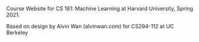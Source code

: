Course Website for CS 181: Machine Learning at Harvard University, Spring 2021.

Based on design by Alvin Wan (alvinwan.com) for CS294-112 at UC Berkeley
